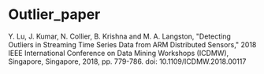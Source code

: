 # Outlier_paper

Y. Lu, J. Kumar, N. Collier, B. Krishna and M. A. Langston, "Detecting Outliers in Streaming Time Series Data from ARM Distributed Sensors," 2018 IEEE International Conference on Data Mining Workshops (ICDMW), Singapore, Singapore, 2018, pp. 779-786.
doi: 10.1109/ICDMW.2018.00117

